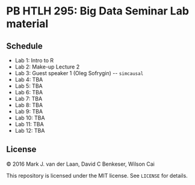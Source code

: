 # PB HTLH 295: Big Data Seminar Lab material

## Schedule

- Lab 1: Intro to R
- Lab 2: Make-up Lecture 2
- Lab 3: Guest speaker 1 (Oleg Sofrygin) -- `simcausal`
- Lab 4: TBA
- Lab 5: TBA
- Lab 6: TBA
- Lab 7: TBA
- Lab 8: TBA
- Lab 9: TBA
- Lab 10: TBA
- Lab 11: TBA
- Lab 12: TBA


## License

&copy; 2016 Mark J. van der Laan, David C Benkeser, Wilson Cai

This repository is licensed under the MIT license. See `LICENSE` for details.


